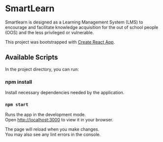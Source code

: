 # SmartLearn

Smartlearn is designed as a Learning Management System (LMS) to encourage and facilitate knowledge acquisition for the out of school people (OOS) and the less privileged or vulnerable.

This project was bootstrapped with [Create React App](https://github.com/facebook/create-react-app).

## Available Scripts

In the project directory, you can run:

### npm install

Install necessary dependencies needed by the application.

### `npm start`

Runs the app in the development mode.\
Open [http://localhost:3000](http://localhost:3000) to view it in your browser.

The page will reload when you make changes.\
You may also see any lint errors in the console.
